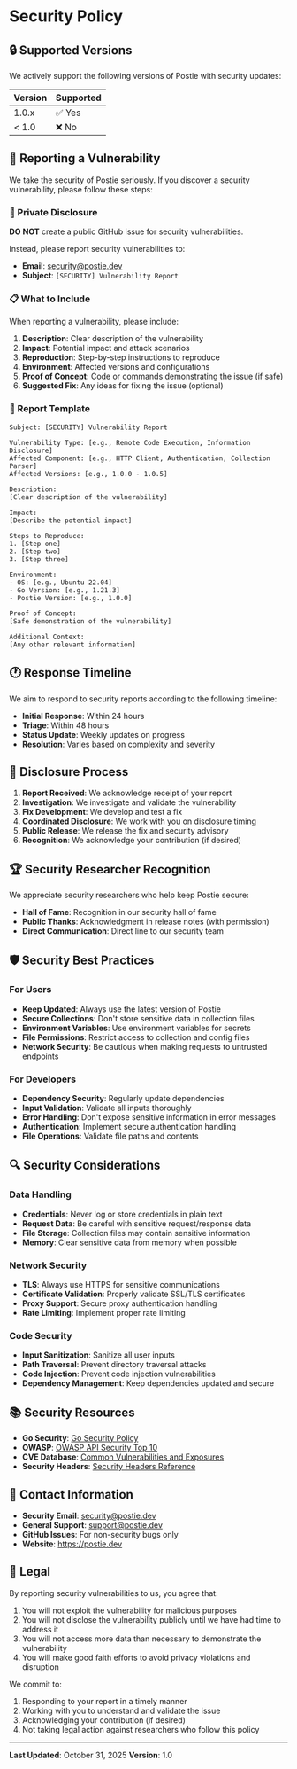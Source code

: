 # Security Policy

## 🔒 Supported Versions

We actively support the following versions of Postie with security updates:

| Version | Supported          |
| ------- | ------------------ |
| 1.0.x   | ✅ Yes             |
| < 1.0   | ❌ No              |

## 🚨 Reporting a Vulnerability

We take the security of Postie seriously. If you discover a security vulnerability, please follow these steps:

### 📧 Private Disclosure

**DO NOT** create a public GitHub issue for security vulnerabilities.

Instead, please report security vulnerabilities to:
- **Email**: security@postie.dev
- **Subject**: `[SECURITY] Vulnerability Report`

### 📋 What to Include

When reporting a vulnerability, please include:

1. **Description**: Clear description of the vulnerability
2. **Impact**: Potential impact and attack scenarios
3. **Reproduction**: Step-by-step instructions to reproduce
4. **Environment**: Affected versions and configurations
5. **Proof of Concept**: Code or commands demonstrating the issue (if safe)
6. **Suggested Fix**: Any ideas for fixing the issue (optional)

### 📨 Report Template

```
Subject: [SECURITY] Vulnerability Report

Vulnerability Type: [e.g., Remote Code Execution, Information Disclosure]
Affected Component: [e.g., HTTP Client, Authentication, Collection Parser]
Affected Versions: [e.g., 1.0.0 - 1.0.5]

Description:
[Clear description of the vulnerability]

Impact:
[Describe the potential impact]

Steps to Reproduce:
1. [Step one]
2. [Step two]
3. [Step three]

Environment:
- OS: [e.g., Ubuntu 22.04]
- Go Version: [e.g., 1.21.3]
- Postie Version: [e.g., 1.0.0]

Proof of Concept:
[Safe demonstration of the vulnerability]

Additional Context:
[Any other relevant information]
```

## 🕐 Response Timeline

We aim to respond to security reports according to the following timeline:

- **Initial Response**: Within 24 hours
- **Triage**: Within 48 hours  
- **Status Update**: Weekly updates on progress
- **Resolution**: Varies based on complexity and severity

## 🔄 Disclosure Process

1. **Report Received**: We acknowledge receipt of your report
2. **Investigation**: We investigate and validate the vulnerability
3. **Fix Development**: We develop and test a fix
4. **Coordinated Disclosure**: We work with you on disclosure timing
5. **Public Release**: We release the fix and security advisory
6. **Recognition**: We acknowledge your contribution (if desired)

## 🏆 Security Researcher Recognition

We appreciate security researchers who help keep Postie secure:

- **Hall of Fame**: Recognition in our security hall of fame
- **Public Thanks**: Acknowledgment in release notes (with permission)
- **Direct Communication**: Direct line to our security team

## 🛡️ Security Best Practices

### For Users

- **Keep Updated**: Always use the latest version of Postie
- **Secure Collections**: Don't store sensitive data in collection files
- **Environment Variables**: Use environment variables for secrets
- **File Permissions**: Restrict access to collection and config files
- **Network Security**: Be cautious when making requests to untrusted endpoints

### For Developers

- **Dependency Security**: Regularly update dependencies
- **Input Validation**: Validate all inputs thoroughly
- **Error Handling**: Don't expose sensitive information in error messages
- **Authentication**: Implement secure authentication handling
- **File Operations**: Validate file paths and contents

## 🔍 Security Considerations

### Data Handling

- **Credentials**: Never log or store credentials in plain text
- **Request Data**: Be careful with sensitive request/response data
- **File Storage**: Collection files may contain sensitive information
- **Memory**: Clear sensitive data from memory when possible

### Network Security

- **TLS**: Always use HTTPS for sensitive communications
- **Certificate Validation**: Properly validate SSL/TLS certificates
- **Proxy Support**: Secure proxy authentication handling
- **Rate Limiting**: Implement proper rate limiting

### Code Security

- **Input Sanitization**: Sanitize all user inputs
- **Path Traversal**: Prevent directory traversal attacks
- **Code Injection**: Prevent code injection vulnerabilities
- **Dependency Management**: Keep dependencies updated and secure

## 📚 Security Resources

- **Go Security**: [Go Security Policy](https://golang.org/security)
- **OWASP**: [OWASP API Security Top 10](https://owasp.org/www-project-api-security/)
- **CVE Database**: [Common Vulnerabilities and Exposures](https://cve.mitre.org/)
- **Security Headers**: [Security Headers Reference](https://securityheaders.com/)

## 🔗 Contact Information

- **Security Email**: security@postie.dev
- **General Support**: support@postie.dev
- **GitHub Issues**: For non-security bugs only
- **Website**: https://postie.dev

## 📄 Legal

By reporting security vulnerabilities to us, you agree that:

1. You will not exploit the vulnerability for malicious purposes
2. You will not disclose the vulnerability publicly until we have had time to address it
3. You will not access more data than necessary to demonstrate the vulnerability
4. You will make good faith efforts to avoid privacy violations and disruption

We commit to:

1. Responding to your report in a timely manner
2. Working with you to understand and validate the issue
3. Acknowledging your contribution (if desired)
4. Not taking legal action against researchers who follow this policy

---

**Last Updated**: October 31, 2025
**Version**: 1.0